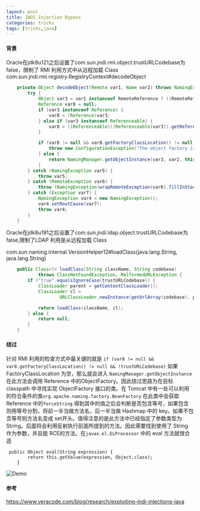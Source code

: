 ```yaml
---
layout: post
title: JNDI Injection Bypass
categories: tricks
tags: [tricks,java]
---
```


#### 背景

Oracle在jdk8u121之后设置了com.sun.jndi.rmi.object.trustURLCodebase为 false，限制了 RMI 利用方式中从远程加载 Class
com.sun.jndi.rmi.registry.RegistryContext#decodeObject
```java
    private Object decodeObject(Remote var1, Name var2) throws NamingException {
        try {
            Object var3 = var1 instanceof RemoteReference ? ((RemoteReference)var1).getReference() : var1;
            Reference var8 = null;
            if (var3 instanceof Reference) {
                var8 = (Reference)var3;
            } else if (var3 instanceof Referenceable) {
                var8 = ((Referenceable)((Referenceable)var3)).getReference();
            }

            if (var8 != null && var8.getFactoryClassLocation() != null && !trustURLCodebase) {
                throw new ConfigurationException("The object factory is untrusted. Set the system property 'com.sun.jndi.rmi.object.trustURLCodebase' to 'true'.");
            } else {
                return NamingManager.getObjectInstance(var3, var2, this, this.environment);
            }
        } catch (NamingException var5) {
            throw var5;
        } catch (RemoteException var6) {
            throw (NamingException)wrapRemoteException(var6).fillInStackTrace();
        } catch (Exception var7) {
            NamingException var4 = new NamingException();
            var4.setRootCause(var7);
            throw var4;
        }
    }
```

Oracle在jdk8u191之后设置了com.sun.jndi.ldap.object.trustURLCodebase为 false,限制了LDAP 利用是从远程加载 Class

com.sun.naming.internal.VersionHelper12#loadClass(java.lang.String, java.lang.String)

```java
    public Class<?> loadClass(String className, String codebase)
            throws ClassNotFoundException, MalformedURLException {
        if ("true".equalsIgnoreCase(trustURLCodebase)) {
            ClassLoader parent = getContextClassLoader();
            ClassLoader cl =
                    URLClassLoader.newInstance(getUrlArray(codebase), parent);

            return loadClass(className, cl);
        } else {
            return null;
        }
    }
```

#### 绕过

针对 RMI 利用的检查方式中最关键的就是 ```if (var8 != null && var8.getFactoryClassLocation() != null && !trustURLCodebase)``` 如果 FactoryClassLocation 为空，那么就会进入 ```NamingManager.getObjectInstance``` 在此方法会调用 Reference 中的ObjectFactory。因此绕过思路为在目标 classpath 中寻找实现 ObjectFactory 接口的类。在 Tomcat 中有一处可以利用的符合条件的类```org.apache.naming.factory.BeanFactory``` 在此类中会获取 Reference 中的```forceString```
得到其中的值之后会判断是否包含等号，如果包含则用等号分割，将前一半当做方法名，后一半当做 Hashmap 中的 key。如果不包含等号则方法名变成 set开头。值得注意的是此方法中已经指定了参数类型为 String。后面将会利用反射执行前面所提到的方法。因此需要找到使用了 String 作为参数，并且能 RCE的方法。在```javax.el.ELProcessor``` 中的 eval 方法就很合适
```
 public Object eval(String expression) {
        return this.getValue(expression, Object.class);
    }
```

![Demo](/old_img/JNDI-Injection-Demo.gif)

#### 参考
https://www.veracode.com/blog/research/exploiting-jndi-injections-java
